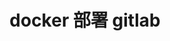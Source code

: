 ---
title: docker 部署 gitlab
published: 2024-05-13
description: "docker 部署 gitlab"
tags: ["docker"]
category: docker
draft: false
---